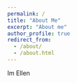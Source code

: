 ```yaml
---
permalink: /
title: "About Me"
excerpt: "About me"
author_profile: true
redirect_from: 
  - /about/
  - /about.html
---
```


Im Ellen
